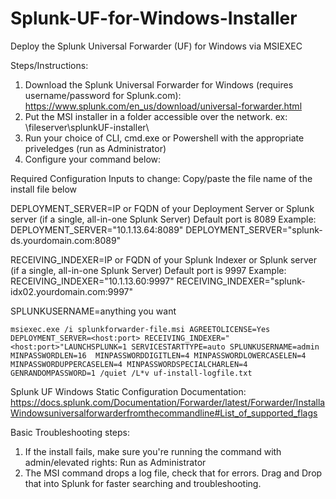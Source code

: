 # Splunk-UF-for-Windows-Installer
Deploy the Splunk Universal Forwarder (UF) for Windows via MSIEXEC

Steps/Instructions:

1. Download the Splunk Universal Forwarder for Windows (requires username/password for Splunk.com): https://www.splunk.com/en_us/download/universal-forwarder.html 
2. Put the MSI installer in a folder accessible over the network. ex: \\fileserver\splunkUF-installer\
3. Run your choice of CLI, cmd.exe or Powershell with the appropriate priveledges (run as Administrator)
4. Configure your command below:

Required Configuration Inputs to change:
Copy/paste the file name of the install file below

DEPLOYMENT_SERVER=IP or FQDN of your Deployment Server or Splunk server (if a single, all-in-one Splunk Server)
Default port is 8089
Example: 
DEPLOYMENT_SERVER="10.1.13.64:8089"
DEPLOYMENT_SERVER="splunk-ds.yourdomain.com:8089"

RECEIVING_INDEXER=IP or FQDN of your Splunk Indexer or Splunk server (if a single, all-in-one Splunk Server)
Default port is 9997
Example: 
RECEIVING_INDEXER="10.1.13.60:9997"
RECEIVING_INDEXER="splunk-idx02.yourdomain.com:9997"

SPLUNKUSERNAME=anything you want

`
msiexec.exe /i splunkforwarder-file.msi AGREETOLICENSE=Yes DEPLOYMENT_SERVER=<host:port> RECEIVING_INDEXER="<host:port>"LAUNCHSPLUNK=1 SERVICESTARTTYPE=auto SPLUNKUSERNAME=admin MINPASSWORDLEN=16  MINPASSWORDDIGITLEN=4 MINPASSWORDLOWERCASELEN=4 MINPASSWORDUPPERCASELEN=4 MINPASSWORDSPECIALCHARLEN=4 GENRANDOMPASSWORD=1 /quiet /L*v uf-install-logfile.txt
`

Splunk UF Windows Static Configuration Documentation: https://docs.splunk.com/Documentation/Forwarder/latest/Forwarder/InstallaWindowsuniversalforwarderfromthecommandline#List_of_supported_flags

Basic Troubleshooting steps:
1. If the install fails, make sure you're running the command with admin/elevated rights: Run as Administrator
2. The MSI command drops a log file, check that for errors. Drag and Drop that into Splunk for faster searching and troubleshooting.
